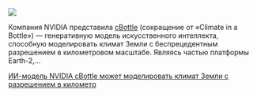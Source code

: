 <!--2025-06-11 12:58:12-->
<div class="yb">
  <div class="rss habr"><img src="https://habrastorage.org/getpro/habr/upload_files/1a0/e80/d52/1a0e80d521c149db7eb4f81181afb027.jpg" /><p>Компания NVIDIA представила&nbsp;<a href="https://github.com/NVlabs/cBottle?ref=maginative.com" rel="noopener noreferrer nofollow">cBottle</a>&nbsp;(сокращение от «Climate in a Bottle») — генеративную модель искусственного интеллекта, способную моделировать климат Земли с беспрецедентным разрешением в километровом масштабе.&nbsp;Являясь частью платформы Earth-2,... <p class="titl"><a href="https://habr.com/ru/companies/bothub/news/917628/?utm_source=habrahabr&utm_medium=rss&utm_campaign=917628">ИИ-модель NVIDIA cBottle может моделировать климат Земли с разрешением в километр</a></p></div>
</div>
